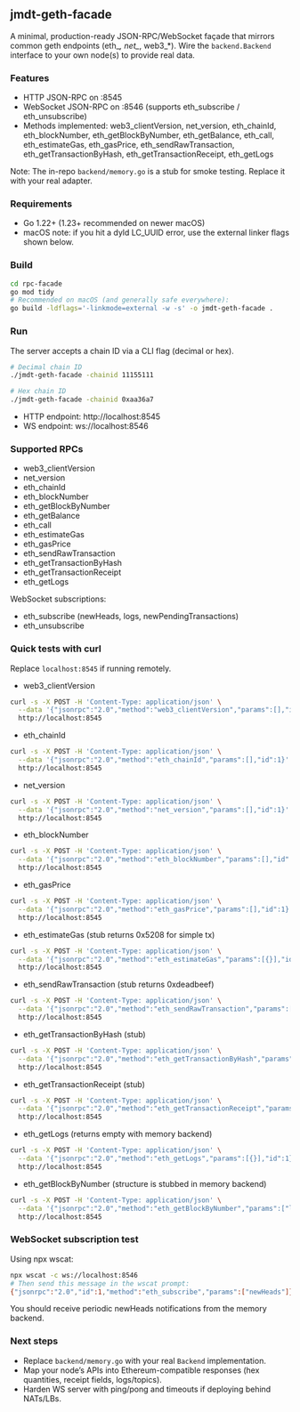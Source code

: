 ## jmdt-geth-facade

A minimal, production-ready JSON-RPC/WebSocket façade that mirrors common geth endpoints (eth_*, net_*, web3_*). Wire the `backend.Backend` interface to your own node(s) to provide real data.

### Features
- HTTP JSON-RPC on :8545
- WebSocket JSON-RPC on :8546 (supports eth_subscribe / eth_unsubscribe)
- Methods implemented: web3_clientVersion, net_version, eth_chainId, eth_blockNumber, eth_getBlockByNumber, eth_getBalance, eth_call, eth_estimateGas, eth_gasPrice, eth_sendRawTransaction, eth_getTransactionByHash, eth_getTransactionReceipt, eth_getLogs

Note: The in-repo `backend/memory.go` is a stub for smoke testing. Replace it with your real adapter.

### Requirements
- Go 1.22+ (1.23+ recommended on newer macOS)
- macOS note: if you hit a dyld LC_UUID error, use the external linker flags shown below.

### Build
```bash
cd rpc-facade
go mod tidy
# Recommended on macOS (and generally safe everywhere):
go build -ldflags='-linkmode=external -w -s' -o jmdt-geth-facade .
```

### Run
The server accepts a chain ID via a CLI flag (decimal or hex).
```bash
# Decimal chain ID
./jmdt-geth-facade -chainid 11155111

# Hex chain ID
./jmdt-geth-facade -chainid 0xaa36a7
```

- HTTP endpoint: http://localhost:8545
- WS endpoint: ws://localhost:8546

### Supported RPCs
- web3_clientVersion
- net_version
- eth_chainId
- eth_blockNumber
- eth_getBlockByNumber
- eth_getBalance
- eth_call
- eth_estimateGas
- eth_gasPrice
- eth_sendRawTransaction
- eth_getTransactionByHash
- eth_getTransactionReceipt
- eth_getLogs

WebSocket subscriptions:
- eth_subscribe (newHeads, logs, newPendingTransactions)
- eth_unsubscribe

### Quick tests with curl
Replace `localhost:8545` if running remotely.

- web3_clientVersion
```bash
curl -s -X POST -H 'Content-Type: application/json' \
  --data '{"jsonrpc":"2.0","method":"web3_clientVersion","params":[],"id":1}' \
  http://localhost:8545
```

- eth_chainId
```bash
curl -s -X POST -H 'Content-Type: application/json' \
  --data '{"jsonrpc":"2.0","method":"eth_chainId","params":[],"id":1}' \
  http://localhost:8545
```

- net_version
```bash
curl -s -X POST -H 'Content-Type: application/json' \
  --data '{"jsonrpc":"2.0","method":"net_version","params":[],"id":1}' \
  http://localhost:8545
```

- eth_blockNumber
```bash
curl -s -X POST -H 'Content-Type: application/json' \
  --data '{"jsonrpc":"2.0","method":"eth_blockNumber","params":[],"id":1}' \
  http://localhost:8545
```

- eth_gasPrice
```bash
curl -s -X POST -H 'Content-Type: application/json' \
  --data '{"jsonrpc":"2.0","method":"eth_gasPrice","params":[],"id":1}' \
  http://localhost:8545
```

- eth_estimateGas (stub returns 0x5208 for simple tx)
```bash
curl -s -X POST -H 'Content-Type: application/json' \
  --data '{"jsonrpc":"2.0","method":"eth_estimateGas","params":[{}],"id":1}' \
  http://localhost:8545
```

- eth_sendRawTransaction (stub returns 0xdeadbeef)
```bash
curl -s -X POST -H 'Content-Type: application/json' \
  --data '{"jsonrpc":"2.0","method":"eth_sendRawTransaction","params":["0x01"],"id":1}' \
  http://localhost:8545
```

- eth_getTransactionByHash (stub)
```bash
curl -s -X POST -H 'Content-Type: application/json' \
  --data '{"jsonrpc":"2.0","method":"eth_getTransactionByHash","params":["0xdeadbeef"],"id":1}' \
  http://localhost:8545
```

- eth_getTransactionReceipt (stub)
```bash
curl -s -X POST -H 'Content-Type: application/json' \
  --data '{"jsonrpc":"2.0","method":"eth_getTransactionReceipt","params":["0xdeadbeef"],"id":1}' \
  http://localhost:8545
```

- eth_getLogs (returns empty with memory backend)
```bash
curl -s -X POST -H 'Content-Type: application/json' \
  --data '{"jsonrpc":"2.0","method":"eth_getLogs","params":[{}],"id":1}' \
  http://localhost:8545
```

- eth_getBlockByNumber (structure is stubbed in memory backend)
```bash
curl -s -X POST -H 'Content-Type: application/json' \
  --data '{"jsonrpc":"2.0","method":"eth_getBlockByNumber","params":["latest", false],"id":1}' \
  http://localhost:8545
```

### WebSocket subscription test
Using npx wscat:
```bash
npx wscat -c ws://localhost:8546
# Then send this message in the wscat prompt:
{"jsonrpc":"2.0","id":1,"method":"eth_subscribe","params":["newHeads"]}
```
You should receive periodic newHeads notifications from the memory backend.

### Next steps
- Replace `backend/memory.go` with your real `Backend` implementation.
- Map your node’s APIs into Ethereum-compatible responses (hex quantities, receipt fields, logs/topics).
- Harden WS server with ping/pong and timeouts if deploying behind NATs/LBs.
